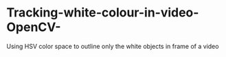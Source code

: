 # Tracking-white-colour-in-video-OpenCV-
Using HSV color space to outline only the white objects in frame of a video
